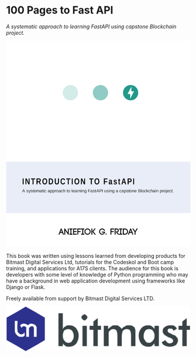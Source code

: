 # 100 Pages to Fast API

*A systematic approach to learning FastAPI using capstone Blockchain project.*

![Book Cover](cover-design.jpg)

This book was written using lessons learned from developing products for Bitmast Digital Services Ltd, tutorials for the Codeskol and Boot camp training, and applications for A17S clients. The audience for this book is developers with some level of knowledge of Python programming who may have a background in web application development using frameworks like Django or Flask. 

Freely available from support by Bitmast Digital Services LTD. 

![Bitmast Digital Services](logo.svg)
